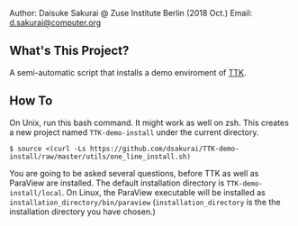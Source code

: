 Author: Daisuke Sakurai @ Zuse Institute Berlin (2018 Oct.)
Email: d.sakurai@computer.org

What's This Project?
--------------------

A semi-automatic script that installs a demo enviroment of [TTK](https://topology-tool-kit.github.io/installation.html).

How To
------

On Unix, run this bash command. It might work as well on zsh.
This creates a new project named `TTK-demo-install` under the current directory.
~~~
$ source <(curl -Ls https://github.com/dsakurai/TTK-demo-install/raw/master/utils/one_line_install.sh)
~~~

You are going to be asked several questions, before TTK as well as ParaView are installed.
The default installation directory is `TTK-demo-install/local`.
On Linux, the ParaView executable will be installed as `installation_directory/bin/paraview` (`installation_directory` is the the installation directory you have chosen.)
